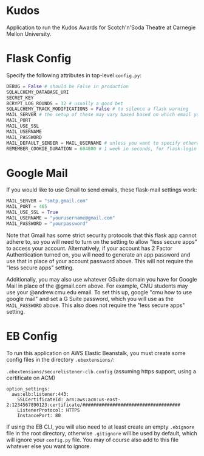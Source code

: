 # Kudos
Application to run the Kudos Awards for Scotch'n'Soda Theatre at Carnegie Mellon University.

# Flask Config
Specify the following attributes in top-level `config.py`:

```python
DEBUG = False # should be False in production
SQLALCHEMY_DATABASE_URI
SECRET_KEY
BCRYPT_LOG_ROUNDS = 12 # usually a good bet
SQLALCHEMY_TRACK_MODIFICATIONS = False # to silence a flask warning
MAIL_SERVER # the setup of these may vary based based on which email you use
MAIL_PORT
MAIL_USE_SSL
MAIL_USERNAME
MAIL_PASSWORD
MAIL_DEFAULT_SENDER = MAIL_USERNAME # unless you want to specify otherwise
REMEMBER_COOKIE_DURATION = 604800 # 1 week in seconds, for flask-login
```

# Google Mail

If you would like to use Gmail to send emails, these flask-mail settings work:

```python
MAIL_SERVER = "smtp.gmail.com"
MAIL_PORT = 465
MAIL_USE_SSL = True
MAIL_USERNAME = "yourusername@gmail.com"
MAIL_PASSWORD = "yourpassword"
```

Note that Gmail has some strict security protocols that this flask app cannot adhere to, so you will need to turn on the setting to allow "less secure apps" to access your account. Alternatively, if your account has 2 Factor Authentication turned on, you will need to generate an app password and use that in place of your account password above. This will not require the "less secure apps" setting.

Additionally, you may also use whatever GSuite domain you have for Google Mail in place of the @gmail.com above. For example, CMU students may use your @andrew.cmu.edu email. To set this up, google "cmu how to use google mail" and set a G Suite password, which you will use as the `MAIL_PASSWORD` above. This also does not require the "less secure apps" setting.

# EB Config

To run this application on AWS Elastic Beanstalk, you must create some config files in the directory `.ebextensions/`:

`.ebextensions/securelistener-clb.config` (assuming https support, using a certificate on ACM)
```
option_settings:
  aws:elb:listener:443:
    SSLCertificateId: arn:aws:acm:us-east-2:1234567890123:certificate/####################################
    ListenerProtocol: HTTPS
    InstancePort: 80
```

If using the EB CLI, you will also need to at least create an empty `.ebignore` file in the root directory, otherwise `.gitignore` will be used by default, which will ignore your `config.py` file. You may of course also add to this file whatever else you want to ignore.
